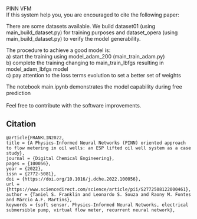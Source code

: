 PINN VFM <br>
 If this system help you, you are encouraged to cite the following paper:<br>
 
 



There are some datasets available. We build dataset01 (using main_build_dataset.py) for training purposes and dataset_opera (using main_build_dataset.py) to verify the model generability. <br>

The procedure to achieve a good model is: <br>
a) start the training using model_adam_200 (main_train_adam.py)  <br>
b) complete the training changing to main_train_lbfgs resulting in model_adam_lbfgs model <br>
c) pay attention to the loss terms evolution to set a better set of weights <br>

The notebook main.ipynb demonstrates the model capability during free prediction <br>
<br>
Feel free to contribute with the software improvements.

## Citation


    @article{FRANKLIN2022,
    title = {A Physics-Informed Neural Networks (PINN) oriented approach to flow metering in oil wells: an ESP lifted oil well system as a case study},
    journal = {Digital Chemical Engineering},
    pages = {100056},
    year = {2022},
    issn = {2772-5081},
    doi = {https://doi.org/10.1016/j.dche.2022.100056},
    url = {https://www.sciencedirect.com/science/article/pii/S2772508122000461},
    author = {Taniel S. Franklin and Leonardo S. Souza and Raony M. Fontes and Márcio A.F. Martins},
    keywords = {soft sensor, Physics-Informed Neural Networks, electrical submersible pump, virtual flow meter, recurrent neural network},

